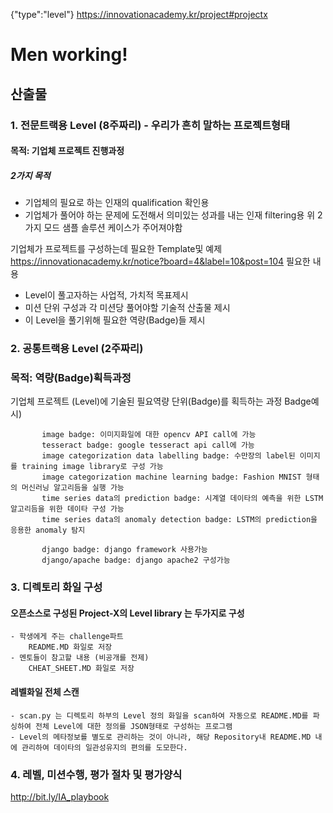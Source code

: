 {"type":"level"}
https://innovationacademy.kr/project#projectx 
# Men working!

## 산출물
### 1. 전문트랙용 Level (8주짜리) - 우리가 흔히 말하는 프로젝트형태
#### 목적: 기업체 프로젝트 진행과정 
##### 2가지 목적
   - 기업체의 필요로 하는 인재의 qualification 확인용
   - 기업체가 풀어야 하는 문제에 도전해서 의미있는 성과를 내는 인재 filtering용
   위 2가지 모드 샘플 솔루션 케이스가 주어져야함
  
   기업체가 프로젝트를 구성하는데 필요한 Template및 예제  
       https://innovationacademy.kr/notice?board=4&label=10&post=104 
   필요한 내용
   - Level이 풀고자하는 사업적, 가치적 목표제시
   - 미션 단위 구성과 각 미션당 풀어야할 기술적 산출물 제시
   - 이 Level을 풀기위해 필요한 역량(Badge)들 제시
   
### 2. 공통트랙용 Level (2주짜리)
### 목적: 역량(Badge)획득과정 
   기업체 프로젝트 (Level)에 기술된 필요역량 단위(Badge)를 획득하는 과정 
   Badge예시)
````
       image badge: 이미지화일에 대한 opencv API call에 가능
       tesseract badge: google tesseract api call에 가능
       image categorization data labelling badge: 수만장의 label된 이미지를 training image library로 구성 가능
       image categorization machine learning badge: Fashion MNIST 형태의 머신러닝 알고리듬을 실행 가능
       time series data의 prediction badge: 시계열 데이타의 예측을 위한 LSTM 알고리듬을 위한 데이타 구성 가능
       time series data의 anomaly detection badge: LSTM의 prediction을 응용한 anomaly 탐지
       
       django badge: django framework 사용가능
       django/apache badge: django apache2 구성가능
````       

### 3. 디렉토리 화일 구성
#### 오픈소스로 구성된 Project-X의 Level library 는 두가지로 구성
    - 학생에게 주는 challenge파트
        README.MD 화일로 저장
    - 멘토들이 참고할 내용 (비공개를 전제)
        CHEAT_SHEET.MD 화일로 저장

#### 레벨화일 전체 스캔
    - scan.py 는 디렉토리 하부의 Level 정의 화일을 scan하여 자동으로 README.MD를 파싱하여 전체 Level에 대한 정의를 JSON형태로 구성하는 프로그램
    - Level의 메타정보를 별도로 관리하는 것이 아니라, 해당 Repository내 README.MD 내에 관리하여 데이타의 일관성유지의 편의를 도모한다.

### 4. 레벨, 미션수행, 평가 절차 및 평가양식

http://bit.ly/IA_playbook
